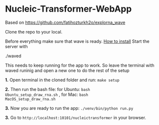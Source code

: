 # Nucleic-Transformer-WebApp

Based on https://github.com/fatihozturkh2o/explorna_wave

Clone the repo to your local.

Before everything make sure that wave is ready. 
[How to install](https://h2oai.github.io/wave/docs/installation/) Start the server with

./waved

This needs to keep running for the app to work. So leave the terminal with waved runinig and open a new one to do the rest of the setup

**1.** Open terminal in the cloned folder and run: <code>make setup</code>

**2.** Then run the bash file: for Ubuntu: <code>bash Ubuntu_setup_draw_rna.sh</code> , for Mac: <code>bash MacOS_setup_draw_rna.sh</code>

**3.** Now you are ready to run the app: <code>./venv/bin/python run.py</code>   

**3.** Go to <code>http://localhost:10101/nucleictransformer</code> in your browser.
